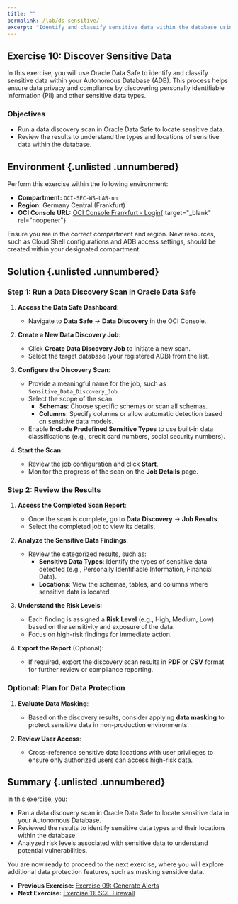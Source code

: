 ```yaml
---
title: ""
permalink: /lab/ds-sensitive/
excerpt: "Identify and classify sensitive data within the database using Oracle Data Safe."
---
```

<!-- markdownlint-disable MD013 -->
<!-- markdownlint-disable MD024 -->
<!-- markdownlint-disable MD033 -->
<!-- markdownlint-disable MD041 -->

## Exercise 10: Discover Sensitive Data

In this exercise, you will use Oracle Data Safe to identify and classify
sensitive data within your Autonomous Database (ADB). This process helps ensure
data privacy and compliance by discovering personally identifiable information
(PII) and other sensitive data types.

### Objectives

- Run a data discovery scan in Oracle Data Safe to locate sensitive data.
- Review the results to understand the types and locations of sensitive data
  within the database.

## Environment {.unlisted .unnumbered}

Perform this exercise within the following environment:

- **Compartment:** `OCI-SEC-WS-LAB-nn`
- **Region:** Germany Central (Frankfurt)
- **OCI Console URL:** [OCI Console Frankfurt - Login](https://console.eu-frankfurt-1.oraclecloud.com){:target="_blank" rel="noopener"}

Ensure you are in the correct compartment and region. New resources, such as
Cloud Shell configurations and ADB access settings, should be created within
your designated compartment.

## Solution {.unlisted .unnumbered}

### Step 1: Run a Data Discovery Scan in Oracle Data Safe

1. **Access the Data Safe Dashboard**:
   - Navigate to **Data Safe** → **Data Discovery** in the OCI Console.

2. **Create a New Data Discovery Job**:
   - Click **Create Data Discovery Job** to initiate a new scan.
   - Select the target database (your registered ADB) from the list.

3. **Configure the Discovery Scan**:
   - Provide a meaningful name for the job, such as `Sensitive_Data_Discovery_Job`.
   - Select the scope of the scan:
     - **Schemas**: Choose specific schemas or scan all schemas.
     - **Columns**: Specify columns or allow automatic detection based on sensitive data models.
   - Enable **Include Predefined Sensitive Types** to use built-in data classifications (e.g., credit card numbers, social security numbers).

4. **Start the Scan**:
   - Review the job configuration and click **Start**.
   - Monitor the progress of the scan on the **Job Details** page.

### Step 2: Review the Results

1. **Access the Completed Scan Report**:
   - Once the scan is complete, go to **Data Discovery** → **Job Results**.
   - Select the completed job to view its details.

2. **Analyze the Sensitive Data Findings**:
   - Review the categorized results, such as:
     - **Sensitive Data Types**: Identify the types of sensitive data detected (e.g., Personally Identifiable Information, Financial Data).
     - **Locations**: View the schemas, tables, and columns where sensitive data is located.

3. **Understand the Risk Levels**:
   - Each finding is assigned a **Risk Level** (e.g., High, Medium, Low) based on the sensitivity and exposure of the data.
   - Focus on high-risk findings for immediate action.

4. **Export the Report** (Optional):
   - If required, export the discovery scan results in **PDF** or **CSV** format for further review or compliance reporting.

### Optional: Plan for Data Protection

1. **Evaluate Data Masking**:
   - Based on the discovery results, consider applying **data masking** to protect sensitive data in non-production environments.

2. **Review User Access**:
   - Cross-reference sensitive data locations with user privileges to ensure only authorized users can access high-risk data.

## Summary {.unlisted .unnumbered}

In this exercise, you:

- Ran a data discovery scan in Oracle Data Safe to locate sensitive data in your Autonomous Database.
- Reviewed the results to identify sensitive data types and their locations within the database.
- Analyzed risk levels associated with sensitive data to understand potential vulnerabilities.

You are now ready to proceed to the next exercise, where you will explore additional data protection features, such as masking sensitive data.

<!-- For Pandoc -->
- **Previous Exercise:** [Exercise 09: Generate Alerts](#exercise-09-generate-alerts)
- **Next Exercise:** [Exercise 11: SQL Firewall](#exercise-11-sql-firewall)

<!-- For Jekyll -->
<!-- 
- **Previous Exercise:** [Exercise 09: Generate Alerts](../ex03/3x09-Exercise.md)
- **Next Exercise:** [Exercise 11: SQL Firewall](../ex03/3x11-Exercise.md)
-->
